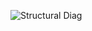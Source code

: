 ![Structural Diag](https://user-images.githubusercontent.com/92630239/142772580-6e219f0b-fe33-4325-a297-6254a9285611.png)

